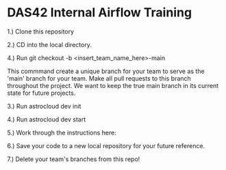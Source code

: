 # DAS42 Internal Airflow Training

1.) Clone this repository

2.) CD into the local directory. 

4.) Run git checkout -b <insert_team_name_here>-main 

This commmand create a unique branch for your team to serve as the 'main' branch for your team. Make all pull requests to this branch throughout the project. We want to keep the true main branch in its current state for future projects. 

3.) Run astrocloud dev init

4.) Run astrocloud dev start

5.) Work through the instructions here: 

6.) Save your code to a new local repository for your future reference. 

7.) Delete your team's branches from this repo!
